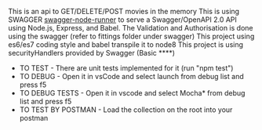 This is an api to GET/DELETE/POST movies in the memory
This is using SWAGGER [swagger-node-runner](https://github.com/theganyo/swagger-node-runner) to serve a Swagger/OpenAPI 2.0
API using Node.js, Express, and Babel.
The Validation and Authorisation is done using the swagger (refer to fittings folder under swagger)
This project using es6/es7 coding style and babel transpile it to node8
This project is using securityHandlers provided by Swagger (Basic ****)


* TO TEST - There are unit tests implemented for it (run "npm test")
* TO DEBUG - Open it in vsCode and select launch from debug list and press f5
* TO DEBUG TESTS - Open it in vscode and select Mocha* from debug list and press f5
* TO TEST BY POSTMAN - Load the collection on the root into your postman
